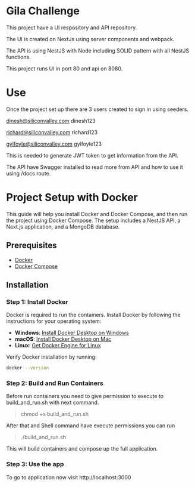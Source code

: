 # Gila Challenge

This project have a UI respository and API repository.

The UI is created on NextJs using server components and webpack.

The API is using NestJS with Node including SOLID pattern with all NestJS functions.

This project runs UI in port 80 and api on 8080.

# Use

Once the project set up there are 3 users created to sign in using seeders.

dinesh@siliconvalley.com
dinesh123

richard@siliconvalley.com
richard123

gylfoyle@siliconvalley.com
gylfoyle123

This is needed to generate JWT token to get information from the API.

The API have Swagger installed to read more from API and how to use it using /docs route.

# Project Setup with Docker

This guide will help you install Docker and Docker Compose, and then run the project using Docker Compose. The setup includes a NestJS API, a Next.js application, and a MongoDB database.

## Prerequisites

- [Docker](https://docs.docker.com/get-docker/)
- [Docker Compose](https://docs.docker.com/compose/install/)

## Installation

### Step 1: Install Docker

Docker is required to run the containers. Install Docker by following the instructions for your operating system:

- **Windows**: [Install Docker Desktop on Windows](https://docs.docker.com/docker-for-windows/install/)
- **macOS**: [Install Docker Desktop on Mac](https://docs.docker.com/docker-for-mac/install/)
- **Linux**: [Get Docker Engine for Linux](https://docs.docker.com/engine/install/)

Verify Docker installation by running:

```sh
docker --version
```

### Step 2: Build and Run Containers

Before run containers you need to give permission to execute to build_and_run.sh with next command.

> chmod +x build_and_run.sh

After that and Shell command have execute permissions you can run

> ./build_and_run.sh

This will build containers and compose up the full application.

### Step 3: Use the app

To go to application now visit http://localhost:3000
